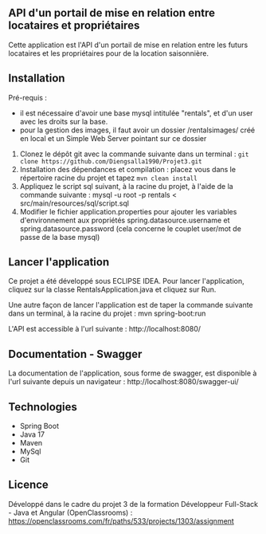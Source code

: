 ## API d'un portail de mise en relation entre locataires et propriétaires

Cette application est l'API d'un portail de mise en relation entre les futurs locataires et les propriétaires pour de la location saisonnière.

## Installation

Pré-requis :
- il est nécessaire d'avoir une base mysql intitulée "rentals", et d'un user avec les droits sur la base.
- pour la gestion des images, il faut avoir un dossier /rentalsimages/ créé en local et un Simple Web Server pointant sur ce dossier

1. Clonez le dépôt git avec la commande suivante dans un terminal : `git clone https://github.com/Diengsalla1990/Projet3.git`
2. Installation des dépendances et compilation : placez vous dans le répertoire racine du projet et tapez `mvn clean install`
3. Appliquez le script sql suivant, à la racine du projet, à l'aide de la commande suivante : mysql -u root -p rentals < src/main/resources/sql/script.sql
4. Modifier le fichier application.properties pour ajouter les variables d'environnement aux propriétés spring.datasource.username et spring.datasource.password (cela concerne le couplet user/mot de passe de la base mysql)

## Lancer l'application

Ce projet a été développé sous ECLIPSE IDEA.
Pour lancer l'application, cliquez sur la classe RentalsApplication.java et cliquez sur Run.

Une autre façon de lancer l'application est de taper la commande suivante dans un terminal, à la racine du projet  : mvn spring-boot:run

L'API est accessible à l'url suivante : http://localhost:8080/

## Documentation - Swagger

La documentation de l'application, sous forme de swagger, est disponible à l'url suivante depuis un navigateur : http://localhost:8080/swagger-ui/

## Technologies
- Spring Boot
- Java 17
- Maven
- MySql
- Git

## Licence

Développé dans le cadre du projet 3 de la formation Développeur Full-Stack - Java et Angular (OpenClassrooms) : https://openclassrooms.com/fr/paths/533/projects/1303/assignment
